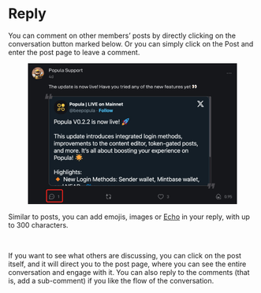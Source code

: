 # Reply

You can comment on other members’ posts by directly clicking on the conversation button marked below. Or you can simply click on the Post and enter the post page to leave a comment.

<figure><img src="../.gitbook/assets/image (20).png" alt=""><figcaption></figcaption></figure>

Similar to posts, you can add emojis, images or [Echo](echo.md) in your reply, with up to 300 characters.

<figure><img src="../.gitbook/assets/reply.gif" alt=""><figcaption></figcaption></figure>

If you want to see what others are discussing, you can click on the post itself, and it will direct you to the post page, where you can see the entire conversation and engage with it. You can also reply to the comments (that is, add a sub-comment) if you like the flow of the conversation.

